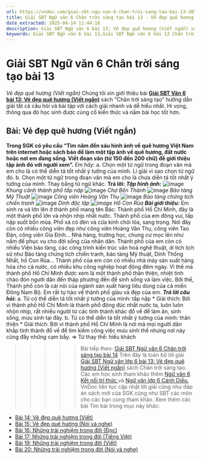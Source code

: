 ```yaml
---
url: https://vndoc.com/giai-sbt-ngu-van-6-chan-troi-sang-tao-bai-13-303822
title: Giải SBT Ngữ văn 6 Chân trời sáng tạo bài 13 - Vẻ đẹp quê hương (Viết ngắn) - VnDoc.com
date_extracted: 2025-04-14 11:44:18
description: Giải SBT Ngữ văn 6 bài 13: Vẻ đẹp quê hương (Viết ngắn) sách Chân trời sáng tạo với cuộc sống có đáp án chi tiết cho các bạn cùng tham khảo.
keywords: Giải SBT Ngữ văn 6 bài 13,Giải SBT Ngữ văn 6 bài 13 Chân trời sáng tạo,Giải sách bài tập Ngữ văn CTST lớp 6,Ngữ văn lớp 6 Chân trời sáng tạo,giải bài tập ngữ văn lớp 6,bài Vẻ đẹp quê hương (Viết ngắn)
---
```


# Giải SBT Ngữ văn 6 Chân trời sáng tạo bài 13
 _Vẻ đẹp quê hương \(Viết ngắn\)_
Chúng tôi xin giới thiệu bài [**Giải SBT Văn 6 bài 13: Vẻ đẹp quê hương \(Viết ngắn\)**](<https://vndoc.com/giai-sbt-ngu-van-6-chan-troi-sang-tao-bai-13-303822>) sách "Chân trời sáng tạo" hướng dẫn giải tất cả câu hỏi và bài tập với cách giải nhanh và dễ hiểu nhất. Hi vọng, thông qua đó học sinh được củng cố kiến thức và nắm bài học tốt hơn.
## Bài: Vẻ đẹp quê hương \(Viết ngắn\)
**Trong SGK có yêu cầu “Tìm năm đến sáu hình ảnh về quê hương Việt Nam trên internet hoặc sách báo đề làm một tập ảnh về quê hương, đất nước hoặc nơi em đang sống. Viết đoạn văn \(từ 150 đến 200 chữ\) đề giới thiệu tập ảnh đó với người xem”.**
_Em hãy:_
a. Chọn một từ ngữ trong đoạn văn mà em cho là có thể diễn tả tốt nhất ý tưởng của mình. Lí giải vì sao chọn từ ngữ đó.
b. Chọn một từ ngữ trong đoạn văn mà em cho là chưa diễn tả tốt nhất ý tưởng của mình. Thay bằng từ ngữ khác.
**Trả lời:**
_**Tập hình ảnh:**_
![image](https://i.vdoc.vn/data/image/2023/08/25/13-5.jpg)
_Khung cảnh thành phố tấp nập_
![image](https://i.vdoc.vn/data/image/2023/08/25/13-1-1.jpg)
_Chợ Bến Thành_
![image](https://i.vdoc.vn/data/image/2023/08/25/13-2-1.jpg)
 _Bảo tàng Mỹ Thuật_
![image](https://i.vdoc.vn/data/image/2023/08/25/13-3-2.jpg)
 _Công viên Hoàng Văn Thụ_
![image](https://i.vdoc.vn/data/image/2023/08/25/13-6-0.jpg)
_Bảo tàng chứng tích chiến tranh_
![image](https://i.vdoc.vn/data/image/2023/08/25/13-7.png)
 _Dinh độc lập_
 _![image](https://i.vdoc.vn/data/image/2023/08/25/13-8.jpg)_
_Hồ Con Rùa_
 _**Bài giới thiệu:**_
Em sinh ra và lớn lên ở thành phố mang tên Bác: Thành phố Hồ Chí Minh, đây là một thành phố lớn và nhộn nhịp nhất nước. Thành phố của em đông vui, tấp nập suốt bốn mùa. Phố xá có đèn và cửa kính chói lóa, sang trọng. Nơi đây còn có nhiều công viên đẹp như công viên Hoàng Văn Thụ, công viên Tao Đàn, công viên Gia Định… Nhà hàng, trường học, chung cư mọc lên như nấm đế phục vụ cho đời sống của nhân dân. Thành phố của em còn có nhiều Viện bảo tàng, các công trình kiến trúc văn hoá nghệ thuật, di tích lịch sử như Bảo tàng chứng tích chiến tranh, bảo tàng Mỹ thuật, Dinh Thống Nhất, hồ Con Rùa… Thành phố của em còn có nhiều nhà máy sản xuất hàng hóa cho cả nước, có nhiều khu công nghiệp hoạt động đêm ngày. Vì thế mà thành phố Hồ Chí Minh được xem là một thành phố thân thiện, nhiệt tình chào đón người dân đến thập phương đến để sinh sống và làm việc. Bởi thế, Thành phố còn là cái nôi của ngành sản xuất hàng tiêu dùng của cả miền Đông Nam Bộ. Em rất tự hào về thành phố giàu và đẹp của em.
_**Trả lời câu hỏi:**_
a. Từ có thể diễn tả tốt nhất ý tưởng của mình: tấp nập
\* Giải thích: Bởi vì thành phố Hồ Chí Minh là thành phố đông đúc nhất nước ta, luôn luôn nhộn nhịp, rất nhiều người từ các tỉnh thành khác đổ về để làm ăn, sinh sống, mưu sinh tại đây.
b. Từ có thể diễn tả tốt nhất ý tưởng của mình: thân thiện
\* Giải thích: Bởi vì thành phố Hồ Chí Minh là nơi mà mọi người dân khắp tỉnh thành đổ về để tìm kiếm công việc mưu sinh thế nhưng nơi này cũng đầy những cạm bẫy.
=> Từ thay thế: hiếu khách
>>>>> Bài tiếp theo: [Giải SBT Ngữ văn 6 Chân trời sáng tạo bài 14](<https://vndoc.com/giai-sbt-ngu-van-6-chan-troi-sang-tao-bai-14-303823>)
Trên đây là toàn bộ lời giải [Giải SBT Ngữ văn lớp 6 bài 13: Vẻ đẹp quê hương \(Viết ngắn\)](<https://vndoc.com/giai-sbt-ngu-van-6-chan-troi-sang-tao-bai-13-303822>) sách Chân trời sáng tạo. Các em học sinh tham khảo thêm [Ngữ văn 6 Kết nối tri thức ](<https://vndoc.com/mon-ngu-van-lop6>)và [Ngữ văn lớp 6 Cánh Diều.](<https://vndoc.com/ngu-van-6-sach-canh-dieu>) VnDoc liên tục cập nhật lời giải cũng như đáp án sách mới của SGK cũng như SBT các môn cho các bạn cùng tham khảo.
Xem thêm các bài Tìm bài trong mục này khác:
  * [Bài 14: Vẻ đẹp quê hương \(Viết\)](</giai-sbt-ngu-van-6-chan-troi-sang-tao-bai-14-303823>)
  * [Bài 15: Vẻ đẹp quê hương \(Nói và nghe\)](</giai-sbt-ngu-van-6-chan-troi-sang-tao-bai-15-303825>)
  * [Bài 16: Những trải nghiệm trong đời \(Đọc\)](</giai-sbt-ngu-van-6-chan-troi-sang-tao-bai-16-303834>)
  * [Bài 17: Những trải nghiệm trong đời \(Tiếng Việt\)](</giai-sbt-ngu-van-6-chan-troi-sang-tao-bai-17-303836>)
  * [Bài 19: Những trải nghiệm trong đời \(Viết\)](</giai-sbt-ngu-van-6-chan-troi-sang-tao-bai-19-303840>)
  * [Bài 20: Những trải nghiệm trong đời \(Nói và nghe\)](</giai-sbt-ngu-van-6-chan-troi-sang-tao-bai-20-303841>)

